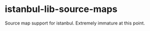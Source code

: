 istanbul-lib-source-maps
========================

Source map support for istanbul. Extremely immature at this point.
